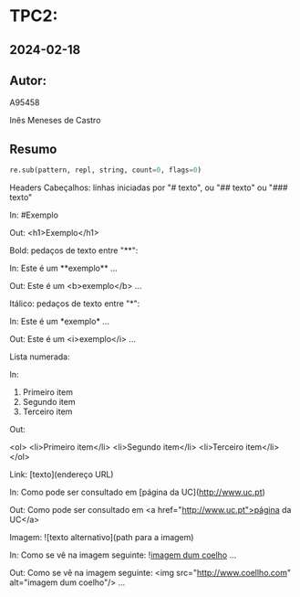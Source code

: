 # TPC2:
## 2024-02-18
## Autor:
A95458

Inês Meneses de Castro

## Resumo

```python
re.sub(pattern, repl, string, count=0, flags=0)
```

Headers
Cabeçalhos: linhas iniciadas por "# texto", ou "## texto" ou "### texto"

In: \#Exemplo

Out: \<h1>Exemplo\</h1>


Bold: pedaços de texto entre "\*\*":

In: Este é um \*\*exemplo\*\* ...

Out: Este é um \<b>exemplo\</b> ...


Itálico: pedaços de texto entre "\*":

In: Este é um \*exemplo\* ...

Out: Este é um \<i>exemplo\</i> ...


Lista numerada:

In:

  1. Primeiro item
  2. Segundo item
  3. Terceiro item
     
Out:

  \<ol>
    \<li>Primeiro item\</li>
    \<li>Segundo item\</li>
    \<li>Terceiro item\</li>
  \</ol>

  
Link: [texto](endereço URL)

In: Como pode ser consultado em \[página da UC](http://www.uc.pt)

Out: Como pode ser consultado em \<a href="http://www.uc.pt">página da UC\</a>


Imagem: ![texto alternativo](path para a imagem)

In: Como se vê na imagem seguinte: \![imagem dum coelho](http://www.coellho.com) ...

Out: Como se vê na imagem seguinte: \<img src="http://www.coellho.com" alt="imagem dum coelho"/> ...
    
